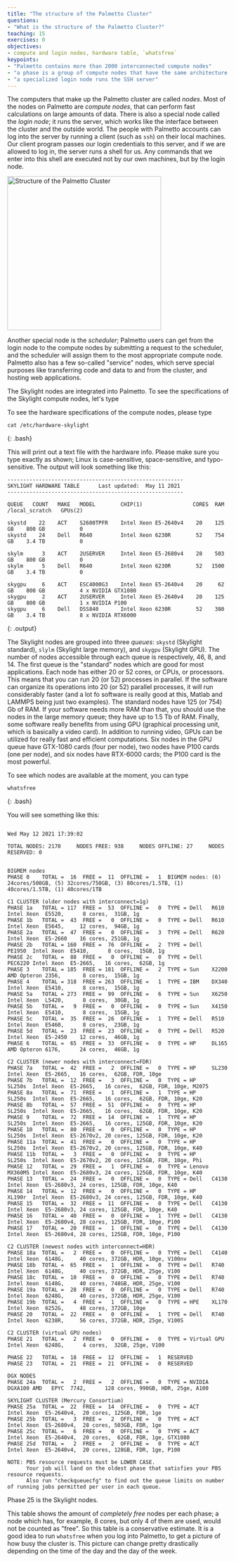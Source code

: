 ```yaml
---
title: "The structure of the Palmetto Cluster"
questions:
- "What is the structure of the Palmetto Cluster?"
teaching: 15
exercises: 0
objectives:
- compute and login nodes, hardware table, `whatsfree`
keypoints:
- "Palmetto contains more than 2000 interconnected compute nodes"
- "a phase is a group of compute nodes that have the same architecture (CPUs, RAM, GPUs)"
- "a specialized login node runs the SSH server"
---
```


The computers that make up the Palmetto cluster are called *nodes*. Most of the nodes on Palmetto are *compute nodes*, 
that can perform fast calculations on large amounts of data. There is also a special node called the *login node*; it runs the server, 
which works like the interface 
between the cluster 
and the outside world. The people with Palmetto accounts can log into the server by running a client (such as `ssh`) on their local machines. 
Our client program passes our login credentials to this server, and if we are allowed to log in, the server runs a shell for us. 
Any commands that we enter into this shell are executed not by our own machines, but by the login node.

<img src="../fig/palmetto-structure.png" alt="Structure of the Palmetto Cluster" style="height:350px">

Another special node is the *scheduler*; Palmetto users can get from the
login node to the compute nodes by submitting a request to the scheduler, and the scheduler will assign them to the most appropriate compute node.
Palmetto also has a few so-called "service" nodes, which serve special purposes like transferring code and data to and from the cluster, and hosting web applications.

The Skylight nodes are integrated into Palmetto. To see the specifications of the Skylight compute nodes, let's type

To see the hardware specifications of the compute nodes, please type

~~~
cat /etc/hardware-skylight
~~~
{: .bash}

This will print out a text file with the hardware info. Please make sure you type exactly as shown; Linux is case-sensitive, space-sensitive, 
and typo-sensitive. The output will look something like this:

~~~
--------------------------------------------------------
SKYLIGHT HARDWARE TABLE      Last updated:  May 11 2021
--------------------------------------------------------

QUEUE   COUNT   MAKE   MODEL        CHIP(1)                CORES  RAM       /local_scratch   GPUs(2)

skystd    22    ACT    S2600TPFR    Intel Xeon E5-2640v4    20    125 GB    800 GB           0
skystd    24    Dell   R640         Intel Xeon 6230R        52    754 GB    3.4 TB           0

skylm      3    ACT    2USERVER     Intel Xeon E5-2680v4    28    503 GB    800 GB           0
skylm      5    Dell   R640         Intel Xeon 6230R        52   1500 GB    3.4 TB           0

skygpu     6    ACT    ESC4000G3    Intel Xeon E5-2640v4    20     62 GB    800 GB           4 x NVIDIA GTX1080
skygpu     2    ACT    2USERVER     Intel Xeon E5-2640v4    20    125 GB    800 GB           1 x NVIDIA P100
skygpu     6    Dell   DSS840       Intel Xeon 6230R        52    380 GB    3.4 TB           8 x NVIDIA RTX6000
~~~
{: .output}

The Skylight nodes are grouped into three *queues*: `skystd` (Skylight standard), `slylm` (Skylight large memory), and `skygpu` (Skylight GPU). The number of nodes accessible through each queue is respectively, 46, 8, and 14. The first queue is the "standard" nodes which are good for most applications. Each node has either 20 or 52 cores, or CPUs, or processors.  This means that you can run 20 (or 52) processes in parallel. If the software can organize its operations into 20 (or 52) parallel processes, it will run considerably faster (and a lot fo software is really good at this, Matlab and LAMMPS being just two examples). The standard nodes have 125 (or 754) Gb of RAM. If your software needs more RAM than that, you should use the nodes in the large memory queue; they have up to 1.5 Tb of RAM. Finally, some software really benefits from using GPU (graphical processing unit, which is basically a video card). In addition to running video, GPUs can be utilized for really fast and efficient computations. Six nodes in the GPU queue have GTX-1080 cards (four per node), two nodes have P100 cards (one per node), and six nodes have RTX-6000 cards; the P100 card is the most powerful. 

To see which nodes are available at the moment, you can type 

~~~
whatsfree
~~~
{: .bash}

You will see something like this:

~~~

Wed May 12 2021 17:39:02

TOTAL NODES: 2170     NODES FREE: 938     NODES OFFLINE: 27     NODES RESERVED: 0


BIGMEM nodes
PHASE 0    TOTAL =  16  FREE =  11  OFFLINE =   1  BIGMEM nodes: (6) 24cores/500GB, (5) 32cores/750GB, (3) 80cores/1.5TB, (1) 40cores/1.5TB, (1) 40cores/1TB

C1 CLUSTER (older nodes with interconnect=1g)
PHASE 1a   TOTAL = 117  FREE =  53  OFFLINE =   0  TYPE = Dell   R610    Intel Xeon  E5520,      8 cores,  31GB, 1g
PHASE 1b   TOTAL =  43  FREE =   0  OFFLINE =   0  TYPE = Dell   R610    Intel Xeon  E5645,     12 cores,  94GB, 1g
PHASE 2a   TOTAL =  47  FREE =   0  OFFLINE =   3  TYPE = Dell   R620    Intel Xeon  E5-2660    16 cores, 251GB, 1g
PHASE 2b   TOTAL = 160  FREE =  76  OFFLINE =   2  TYPE = Dell   PE1950  Intel Xeon  E5410,      8 cores,  15GB, 1g
PHASE 2c   TOTAL =  88  FREE =   0  OFFLINE =   0  TYPE = Dell   PEC6220 Intel Xeon  E5-2665,   16 cores,  62GB, 1g
PHASE 3    TOTAL = 185  FREE = 181  OFFLINE =   2  TYPE = Sun    X2200   AMD Opteron 2356,       8 cores,  15GB, 1g
PHASE 4    TOTAL = 318  FREE = 263  OFFLINE =   1  TYPE = IBM    DX340   Intel Xeon  E5410,      8 cores,  15GB, 1g
PHASE 5a   TOTAL = 273  FREE =  99  OFFLINE =   6  TYPE = Sun    X6250   Intel Xeon  L5420,      8 cores,  30GB, 1g
PHASE 5b   TOTAL =   9  FREE =   0  OFFLINE =   0  TYPE = Sun    X4150   Intel Xeon  E5410,      8 cores,  15GB, 1g
PHASE 5c   TOTAL =  35  FREE =  26  OFFLINE =   1  TYPE = Dell   R510    Intel Xeon  E5460,      8 cores,  23GB, 1g
PHASE 5d   TOTAL =  23  FREE =  23  OFFLINE =   0  TYPE = Dell   R520    Intel Xeon  E5-2450    12 cores,  46GB, 1g
PHASE 6    TOTAL =  65  FREE =  33  OFFLINE =   0  TYPE = HP     DL165   AMD Opteron 6176,      24 cores,  46GB, 1g

C2 CLUSTER (newer nodes with interconnect=FDR)
PHASE 7a   TOTAL =  42  FREE =   2  OFFLINE =   0  TYPE = HP     SL230   Intel Xeon  E5-2665,   16 cores,  62GB, FDR, 10ge
PHASE 7b   TOTAL =  12  FREE =   3  OFFLINE =   0  TYPE = HP     SL250s  Intel Xeon  E5-2665,   16 cores,  62GB, FDR, 10ge, M2075
PHASE 8a   TOTAL =  71  FREE =   1  OFFLINE =   1  TYPE = HP     SL250s  Intel Xeon  E5-2665,   16 cores,  62GB, FDR, 10ge, K20
PHASE 8b   TOTAL =  57  FREE =  51  OFFLINE =   0  TYPE = HP     SL250s  Intel Xeon  E5-2665,   16 cores,  62GB, FDR, 10ge, K20
PHASE 9    TOTAL =  72  FREE =  14  OFFLINE =   1  TYPE = HP     SL250s  Intel Xeon  E5-2665,   16 cores, 125GB, FDR, 10ge, K20
PHASE 10   TOTAL =  80  FREE =   0  OFFLINE =   0  TYPE = HP     SL250s  Intel Xeon  E5-2670v2, 20 cores, 125GB, FDR, 10ge, K20
PHASE 11a  TOTAL =  41  FREE =   0  OFFLINE =   0  TYPE = HP     SL250s  Intel Xeon  E5-2670v2, 20 cores, 125GB, FDR, 10ge, K40
PHASE 11b  TOTAL =   3  FREE =   0  OFFLINE =   0  TYPE = HP     SL250s  Intel Xeon  E5-2670v2, 20 cores, 125GB, FDR, 10ge, Phi
PHASE 12   TOTAL =  29  FREE =   1  OFFLINE =   0  TYPE = Lenovo MX360M5 Intel Xeon  E5-2680v3, 24 cores, 125GB, FDR, 10ge, K40
PHASE 13   TOTAL =  24  FREE =   0  OFFLINE =   0  TYPE = Dell   C4130   Intel Xeon  E5-2680v3, 24 cores, 125GB, FDR, 10ge, K40
PHASE 14   TOTAL =  12  FREE =   0  OFFLINE =   0  TYPE = HP     XL190r  Intel Xeon  E5-2680v3, 24 cores, 125GB, FDR, 10ge, K40
PHASE 15   TOTAL =  32  FREE =  11  OFFLINE =   0  TYPE = Dell   C4130   Intel Xeon  E5-2680v3, 24 cores, 125GB, FDR, 10ge, K40
PHASE 16   TOTAL =  40  FREE =   0  OFFLINE =   1  TYPE = Dell   C4130   Intel Xeon  E5-2680v4, 28 cores, 125GB, FDR, 10ge, P100
PHASE 17   TOTAL =  20  FREE =   1  OFFLINE =   0  TYPE = Dell   C4130   Intel Xeon  E5-2680v4, 28 cores, 125GB, FDR, 10ge, P100

C2 CLUSTER (newest nodes with interconnect=HDR)
PHASE 18a  TOTAL =   2  FREE =   0  OFFLINE =   0  TYPE = Dell   C4140   Intel Xeon  6148G,     40 cores, 372GB, HDR, 10ge, V100nv
PHASE 18b  TOTAL =  65  FREE =   1  OFFLINE =   0  TYPE = Dell   R740    Intel Xeon  6148G,     40 cores, 372GB, HDR, 25ge, V100
PHASE 18c  TOTAL =  10  FREE =   0  OFFLINE =   0  TYPE = Dell   R740    Intel Xeon  6148G,     40 cores, 748GB, HDR, 25ge, V100
PHASE 19a  TOTAL =  28  FREE =   0  OFFLINE =   0  TYPE = Dell   R740    Intel Xeon  6248G,     40 cores, 372GB, HDR, 25ge, V100
PHASE 19b  TOTAL =   4  FREE =   1  OFFLINE =   0  TYPE = HPE    XL170   Intel Xeon  6252G,     48 cores, 372GB, 10ge
PHASE 20   TOTAL =  22  FREE =   0  OFFLINE =   1  TYPE = Dell   R740    Intel Xeon  6238R,     56 cores, 372GB, HDR, 25ge, V100S

C2 CLUSTER (virtual GPU nodes)
PHASE 21   TOTAL =   2  FREE =   0  OFFLINE =   0  TYPE = Virtual GPU    Intel Xeon  6248G,      4 cores,  32GB, 25ge, V100

PHASE 22   TOTAL =  18  FREE =  12  OFFLINE =   1  RESERVED
PHASE 23   TOTAL =  21  FREE =  21  OFFLINE =   0  RESERVED

DGX NODES
PHASE 24a  TOTAL =   2  FREE =   2  OFFLINE =   0  TYPE = NVIDIA DGXA100 AMD   EPYC  7742,      128 cores, 990GB, HDR, 25ge, A100

SKYLIGHT CLUSTER (Mercury Consortium)
PHASE 25a  TOTAL =  22  FREE =  14  OFFLINE =   0  TYPE = ACT            Intel Xeon  E5-2640v4,  20 cores, 125GB, FDR, 1ge
PHASE 25b  TOTAL =   3  FREE =   2  OFFLINE =   0  TYPE = ACT            Intel Xeon  E5-2680v4,  28 cores, 503GB, FDR, 1ge
PHASE 25c  TOTAL =   6  FREE =   0  OFFLINE =   0  TYPE = ACT            Intel Xeon  E5-2640v4,  20 cores,  62GB, FDR, 1ge, GTX1080
PHASE 25d  TOTAL =   2  FREE =   2  OFFLINE =   0  TYPE = ACT            Intel Xeon  E5-2640v4,  20 cores, 128GB, FDR, 1ge, P100

NOTE: PBS resource requests must be LOWER CASE.
      Your job will land on the oldest phase that satisfies your PBS resource requests.
      Also run "checkqueuecfg" to find out the queue limits on number of running jobs permitted per user in each queue.

~~~

Phase 25 is the Skylight nodes.

This table shows the amount of *completely free* nodes per each phase; a node which has, for example, 8 cores, but only 4 of them are used, would not be counted as "free". So this table is a conservative estimate. It is a good idea to run `whatsfree` when you log into Palmetto, to get a picture of how busy the cluster is. This picture can change pretty drastically depending on the time of the day and the day of the week.

